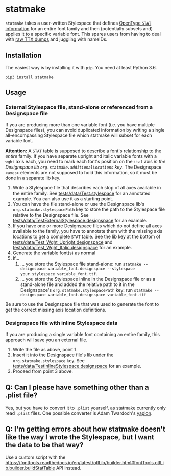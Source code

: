 # statmake

`statmake` takes a user-written Stylespace that defines [OpenType `STAT` information](https://docs.microsoft.com/en-us/typography/opentype/spec/stat) for an entire font family and then (potentially subsets and) applies it to a specific variable font. This spares users from having to deal with [raw TTX dumps](https://github.com/fonttools/fonttools/) and juggling with nameIDs.

## Installation

The easiest way is by installing it with `pip`. You need at least Python 3.6.

```
pip3 install statmake
```

## Usage


### External Stylespace file, stand-alone or referenced from a Designspace file

If you are producing more than one variable font (i.e. you have multiple Designspace files), you can avoid duplicated information by writing a single all-encompassing Stylespace file which statmake will subset for each variable font.

**Attention:** A `STAT` table is supposed to describe a font's relationship to the _entire_ family. If you have separate upright and italic variable fonts with a `wght` axis each, you need to mark each font's position on the `ital` axis _in the Designspace lib `org.statmake.additionalLocations` key_. The Designspace `<axes>` elements are not supposed to hold this information, so it must be done in a separate lib key.

1. Write a Stylespace file that describes each stop of all axes available in the entire family. See [tests/data/Test.stylespace](tests/data/Test.stylespace) for an annotated example. You can also use it as a starting point.
2. You can have the file stand-alone or use the Designspace lib's `org.statmake.stylespacePath` key to store the path to the Stylespace file relative to the Designspace file. See [tests/data/TestExternalStylespace.designspace](tests/data/TestExternalStylespace.designspace) for an example.
3. If you have one or more Designspace files which do not define all axes available to the family, you have to annotate them with the missing axis locations to get a complete `STAT` table. See the lib key at the bottom of [tests/data/Test_Wght_Upright.designspace](tests/data/Test_Wght_Upright.designspace) and [tests/data/Test_Wght_Italic.designspace](tests/data/Test_Wght_Italic.designspace) for an example.
4. Generate the variable font(s) as normal
5. If...
    1. ... you store the Stylespace file stand-alone: run `statmake --designspace variable_font.designspace --stylespace your.stylespace variable_font.ttf`.
    2. ... you store the Stylespace inline in the Designspace file or as a stand-alone file and added the relative path to it in the Designspace's `org.statmake.stylespacePath` key: run `statmake --designspace variable_font.designspace variable_font.ttf`

Be sure to use the Designspace file that was used to generate the font to get the correct missing axis location definitions.

### Designspace file with inline Stylespace data

If you are producing a single variable font containing an entire family, this approach will save you an external file.

1. Write the file as above, point 1.
2. Insert it into the Designspace file's lib under the `org.statmake.stylespace` key. See [tests/data/TestInlineStylespace.designspace](tests/data/TestInlineStylespace.designspace) for an example.
3. Proceed from point 3 above.

## Q: Can I please have something other than a .plist file?

Yes, but you have to convert it to `.plist` yourself, as statmake currently only read `.plist` files. One possible converter is Adam Twardoch's [yaplon](https://pypi.org/project/yaplon/).

## Q: I'm getting errors about how statmake doesn't like the way I wrote the Stylespace, but I want the data to be that way?

Use a custom script with the https://fonttools.readthedocs.io/en/latest/otlLib/builder.html#fontTools.otlLib.builder.buildStatTable API instead.
